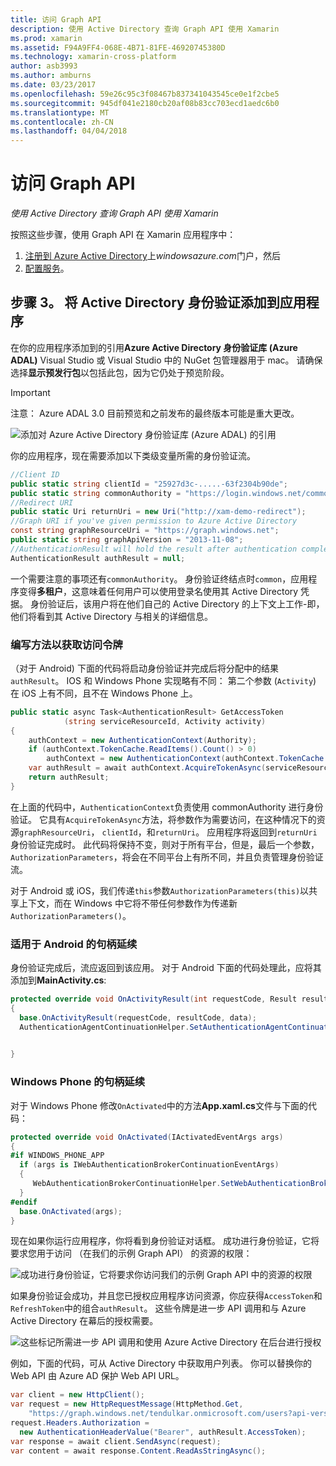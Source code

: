 ```yaml
---
title: 访问 Graph API
description: 使用 Active Directory 查询 Graph API 使用 Xamarin
ms.prod: xamarin
ms.assetid: F94A9FF4-068E-4B71-81FE-46920745380D
ms.technology: xamarin-cross-platform
author: asb3993
ms.author: amburns
ms.date: 03/23/2017
ms.openlocfilehash: 59e26c95c3f08467b837341043545ce0e1f2cbe5
ms.sourcegitcommit: 945df041e2180cb20af08b83cc703ecd1aedc6b0
ms.translationtype: MT
ms.contentlocale: zh-CN
ms.lasthandoff: 04/04/2018
---
```

# <a name="accessing-the-graph-api"></a>访问 Graph API

_使用 Active Directory 查询 Graph API 使用 Xamarin_

按照这些步骤，使用 Graph API 在 Xamarin 应用程序中：

1. [注册到 Azure Active Directory](~/cross-platform/data-cloud/active-directory/get-started/register.md)上*windowsazure.com*门户，然后
2. [配置服务](~/cross-platform/data-cloud/active-directory/get-started/configure.md)。

## <a name="step-3-adding-active-directory-authentication-to-an-app"></a>步骤 3。 将 Active Directory 身份验证添加到应用程序

在你的应用程序添加到的引用**Azure Active Directory 身份验证库 (Azure ADAL)** Visual Studio 或 Visual Studio 中的 NuGet 包管理器用于 mac。
请确保选择**显示预发行包**以包括此包，因为它仍处于预览阶段。

> [!IMPORTANT]
> 注意： Azure ADAL 3.0 目前预览和之前发布的最终版本可能是重大更改。 


![](graph-images/06.-adal-nuget-package.jpg "添加对 Azure Active Directory 身份验证库 (Azure ADAL) 的引用")

你的应用程序，现在需要添加以下类级变量所需的身份验证流。

```csharp
//Client ID
public static string clientId = "25927d3c-.....-63f2304b90de";
public static string commonAuthority = "https://login.windows.net/common"
//Redirect URI
public static Uri returnUri = new Uri("http://xam-demo-redirect");
//Graph URI if you've given permission to Azure Active Directory
const string graphResourceUri = "https://graph.windows.net";
public static string graphApiVersion = "2013-11-08";
//AuthenticationResult will hold the result after authentication completes
AuthenticationResult authResult = null;
```

一个需要注意的事项还有`commonAuthority`。 身份验证终结点时`common`，应用程序变得**多租户**，这意味着任何用户可以使用登录名使用其 Active Directory 凭据。 身份验证后，该用户将在他们自己的 Active Directory 的上下文上工作-即，他们将看到其 Active Directory 与相关的详细信息。

### <a name="write-method-to-acquire-access-token"></a>编写方法以获取访问令牌

（对于 Android) 下面的代码将启动身份验证并完成后将分配中的结果`authResult`。 IOS 和 Windows Phone 实现略有不同： 第二个参数 (`Activity`) 在 iOS 上有不同，且不在 Windows Phone 上。

```csharp
public static async Task<AuthenticationResult> GetAccessToken
            (string serviceResourceId, Activity activity)
{
    authContext = new AuthenticationContext(Authority);
    if (authContext.TokenCache.ReadItems().Count() > 0)
        authContext = new AuthenticationContext(authContext.TokenCache.ReadItems().First().Authority);
    var authResult = await authContext.AcquireTokenAsync(serviceResourceId, clientId, returnUri, new AuthorizationParameters(activity));
    return authResult;
}  
```

在上面的代码中，`AuthenticationContext`负责使用 commonAuthority 进行身份验证。 它具有`AcquireTokenAsync`方法，将参数作为需要访问，在这种情况下的资源`graphResourceUri`， `clientId`，和`returnUri`。 应用程序将返回到`returnUri`身份验证完成时。 此代码将保持不变，则对于所有平台，但是，最后一个参数， `AuthorizationParameters`，将会在不同平台上有所不同，并且负责管理身份验证流。

对于 Android 或 iOS，我们传递`this`参数`AuthorizationParameters(this)`以共享上下文，而在 Windows 中它将不带任何参数作为传递新`AuthorizationParameters()`。

### <a name="handle-continuation-for-android"></a>适用于 Android 的句柄延续

身份验证完成后，流应返回到该应用。 对于 Android 下面的代码处理此，应将其添加到**MainActivity.cs**:


```csharp
protected override void OnActivityResult(int requestCode, Result resultCode, Intent data)
{
  base.OnActivityResult(requestCode, resultCode, data);
  AuthenticationAgentContinuationHelper.SetAuthenticationAgentContinuationEventArgs(requestCode, resultCode, data);

    
}
```

### <a name="handle-continuation-for-windows-phone"></a>Windows Phone 的句柄延续

对于 Windows Phone 修改`OnActivated`中的方法**App.xaml.cs**文件与下面的代码：

```csharp
protected override void OnActivated(IActivatedEventArgs args)
{
#if WINDOWS_PHONE_APP
  if (args is IWebAuthenticationBrokerContinuationEventArgs)
  {
     WebAuthenticationBrokerContinuationHelper.SetWebAuthenticationBrokerContinuationEventArgs(args as IWebAuthenticationBrokerContinuationEventArgs);
  }
#endif
  base.OnActivated(args);
}
```

现在如果你运行应用程序，你将看到身份验证对话框。
成功进行身份验证，它将要求您用于访问 （在我们的示例 Graph API） 的资源的权限：

![](graph-images/08.-authentication-flow.jpg "成功进行身份验证，它将要求你访问我们的示例 Graph API 中的资源的权限")

如果身份验证会成功，并且您已授权应用程序访问资源，你应获得`AccessToken`和`RefreshToken`中的组合`authResult`。 这些令牌是进一步 API 调用和与 Azure Active Directory 在幕后的授权需要。

![](graph-images/07.-access-token-for-authentication.jpg "这些标记所需进一步 API 调用和使用 Azure Active Directory 在后台进行授权")

例如，下面的代码，可从 Active Directory 中获取用户列表。 你可以替换你的 Web API 由 Azure AD 保护 Web API URL。

```csharp
var client = new HttpClient();
var request = new HttpRequestMessage(HttpMethod.Get,
    "https://graph.windows.net/tendulkar.onmicrosoft.com/users?api-version=2013-04-05");
request.Headers.Authorization =
  new AuthenticationHeaderValue("Bearer", authResult.AccessToken);
var response = await client.SendAsync(request);
var content = await response.Content.ReadAsStringAsync();
```

